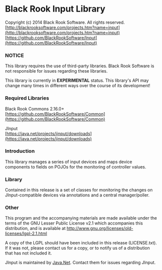 # Black Rook Input Library

Copyright (c) 2014 Black Rook Software. All rights reserved.  
[http://blackrooksoftware.com/projects.htm?name=input](http://blackrooksoftware.com/projects.htm?name=input)  
[https://github.com/BlackRookSoftware/Input](https://github.com/BlackRookSoftware/Input)

### NOTICE

This library requires the use of third-party libraries. Black Rook Software 
is not responsible for issues regarding these libraries.

This library is currently in **EXPERIMENTAL** status. This library's API
may change many times in different ways over the course of its development!

### Required Libraries

Black Rook Commons 2.16.0+  
[https://github.com/BlackRookSoftware/Common](https://github.com/BlackRookSoftware/Common)

JInput  
[https://java.net/projects/jinput/downloads](https://java.net/projects/jinput/downloads)

### Introduction

This library manages a series of input devices and maps device components to fields on
POJOs for the monitoring of controller values.

### Library

Contained in this release is a set of classes for monitoring the changes on JInput-compatible
devices via annotations and a central manager/poller.

### Other

This program and the accompanying materials
are made available under the terms of the GNU Lesser Public License v2.1
which accompanies this distribution, and is available at
http://www.gnu.org/licenses/old-licenses/lgpl-2.1.html

A copy of the LGPL should have been included in this release (LICENSE.txt).
If it was not, please contact us for a copy, or to notify us of a distribution
that has not included it. 

JInput is maintained by [Java.Net](https://java.net/projects/jinput/downloads). 
Contact them for issues regarding JInput. 
